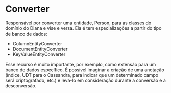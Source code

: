 # Converter

Responsável por converter uma entidade, Person, para as classes do domínio do Diana e vise e versa. Ela é tem especializações a partir do tipo de banco de dados:

* ColumnEntityConverter
* DocumentEntityConverter
* KeyValueEntityConverter

Esse recurso é muito importante, por exemplo, como extensão para um banco de dados específico. É possível imaginar a criação de uma anotação \(índice, UDT para o Cassandra, para indicar que um determinado campo será criptografado, etc.\) e levá-lo em consideração durante a conversão e a desconversão.

